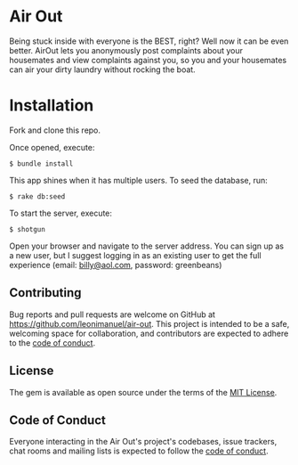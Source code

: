 # Air Out

Being stuck inside with everyone is the BEST, right? Well now it can be even better. AirOut lets you anonymously post complaints about your housemates and view complaints against you, so you and your housemates can air your dirty laundry without rocking the boat. 

# Installation

Fork and clone this repo.

Once opened, execute:

	$ bundle install

This app shines when it has multiple users. To seed the database, run:

	$ rake db:seed

To start the server, execute:

	$ shotgun

Open your browser and navigate to the server address. You can sign up as a new user, but I suggest logging in as an existing user to get the full experience (email: billy@aol.com, password: greenbeans)

## Contributing

Bug reports and pull requests are welcome on GitHub at https://github.com/leonimanuel/air-out. This project is intended to be a safe, welcoming space for collaboration, and contributors are expected to adhere to the [code of conduct](https://www.contributor-covenant.org/version/1/4/code-of-conduct/).

## License

The gem is available as open source under the terms of the [MIT License](https://opensource.org/licenses/MIT).

## Code of Conduct

Everyone interacting in the Air Out's project's codebases, issue trackers, chat rooms and mailing lists is expected to follow the [code of conduct](https://www.contributor-covenant.org/version/1/4/code-of-conduct/).
